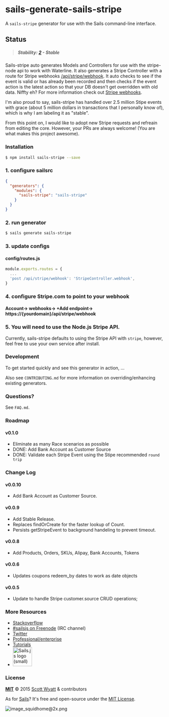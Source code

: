 # sails-generate-sails-stripe

A `sails-stripe` generator for use with the Sails command-line interface.

## Status

> ##### Stability: [2](http://nodejs.org/api/documentation.html#documentation_stability_index) - Stable

Sails-stripe auto generates Models and Controllers for use with the stripe-node api to work with Waterline. It also generates a Stripe Controller with a route for Stripe webhooks [/api/stripe/webhook](/api/stripe/webhook). It auto checks to see if the 
event is valid or has already been recorded and then checks if the event action is the latest action so that your DB doesn't get overridden with
old data. Niffty eh? For more information check out [Stripe webhooks](https://stripe.com/docs/webhooks).

I'm also proud to say, sails-stripe has handled over 2.5 million Stipe events with grace (about 5 million dollars in transactions that I personally know of), which is why I am labeling it as "stable".  

From this point on, I would like to adopt new Stripe requests and refreain from editing the core.  However, your PRs are always welcome! (You are what makes this project awesome).

### Installation

```sh
$ npm install sails-stripe --save
```

### 1. configure sailsrc

```json
{
  "generators": {
    "modules": {
      "sails-stripe": "sails-stripe"
    }
  }
}
```

### 2. run generator

```sh
$ sails generate sails-stripe
```

### 3. update configs

#### config/routes.js

```js
module.exports.routes = {
  ...
  'post /api/stripe/webhook': 'StripeController.webhook',
}
```

### 4. configure Stripe.com to point to your webhook

#### Account-> webhooks-> +Add endpoint-> https://{yourdomain}/api/stripe/webhook

### 5. You will need to use the Node.js Stripe API.
Currently, sails-stripe defaults to using the Stripe API with `stripe`, however, feel free to use your own service after install.

### Development

To get started quickly and see this generator in action, ...

Also see `CONTRIBUTING.md` for more information on overriding/enhancing existing generators.

### Questions?

See `FAQ.md`.

### Roadmap

#### v0.1.0
- Eliminate as many Race scenarios as possible
- DONE: Add Bank Account as Customer Source
- DONE: Validate each Stripe Event using the Stipe recommended `round trip`

### Change Log

#### v0.0.10
- Add Bank Account as Customer Source.

#### v0.0.9 
- Add Stable Release.
- Replaces findOrCreate for the faster lookup of Count.
- Persists getStripeEvent to background handeling to prevent timeout.

#### v0.0.8 
- Add Products, Orders, SKUs, Alipay, Bank Accounts, Tokens

#### v0.0.6 
- Updates coupons redeem_by dates to work as date objects

#### v0.0.5 
- Update to handle Stripe customer.source CRUD operations;

### More Resources

- [Stackoverflow](http://stackoverflow.com/questions/tagged/sails.js)
- [#sailsjs on Freenode](http://webchat.freenode.net/) (IRC channel)
- [Twitter](https://twitter.com/sailsjs)
- [Professional/enterprise](https://github.com/balderdashy/sails-docs/blob/master/FAQ.md#are-there-professional-support-options)
- [Tutorials](https://github.com/balderdashy/sails-docs/blob/master/FAQ.md#where-do-i-get-help)
- <a href="http://sailsjs.org" target="_blank" title="Node.js framework for building realtime APIs."><img src="https://github-camo.global.ssl.fastly.net/9e49073459ed4e0e2687b80eaf515d87b0da4a6b/687474703a2f2f62616c64657264617368792e6769746875622e696f2f7361696c732f696d616765732f6c6f676f2e706e67" width=60 alt="Sails.js logo (small)"/></a>

### License

**[MIT](./LICENSE)**
&copy; 2015 [Scott Wyatt](http://github.com/scott-wyatt) & contributors

As for [Sails](http://sailsjs.org)?  It's free and open-source under the [MIT License](http://sails.mit-license.org/).

![image_squidhome@2x.png](http://i.imgur.com/RIvu9.png)
